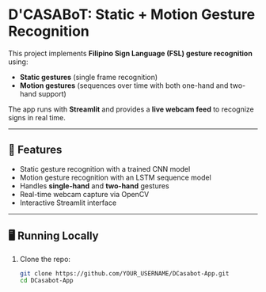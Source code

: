 # D'CASABoT: Static + Motion Gesture Recognition

This project implements **Filipino Sign Language (FSL) gesture recognition** using:
- **Static gestures** (single frame recognition)
- **Motion gestures** (sequences over time with both one-hand and two-hand support)

The app runs with **Streamlit** and provides a **live webcam feed** to recognize signs in real time.

---

## 🚀 Features
- Static gesture recognition with a trained CNN model
- Motion gesture recognition with an LSTM sequence model
- Handles **single-hand** and **two-hand** gestures
- Real-time webcam capture via OpenCV
- Interactive Streamlit interface

---

## 🖥️ Running Locally
1. Clone the repo:
   ```bash
   git clone https://github.com/YOUR_USERNAME/DCasabot-App.git
   cd DCasabot-App
